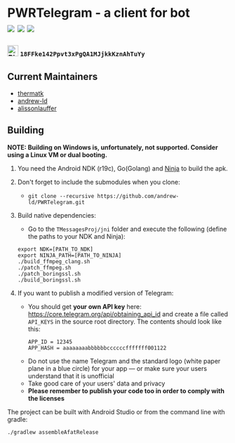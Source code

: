# PWRTelegram - a client for bot<br><a href="https://github.com/alissonlauffer/PWRTelegram/releases"><img src="https://img.shields.io/github/release/alissonlauffer/pwrtelegram.svg"/></a> <img src="https://img.shields.io/github/downloads/alissonlauffer/pwrtelegram/total"></img> <img src="https://travis-ci.com/alissonlauffer/PWRTelegram.svg?branch=master-foss"></img>
### <img src="https://en.bitcoin.it/w/images/en/c/cb/BC_Logotype.png" alt="Bitcoin" height="25px" /> `18FFke142Ppvt3xPgQA1MJjkkKznAhTuYy`


## Current Maintainers

- [thermatk](https://github.com/thermatk)
- [andrew-ld](https://github.com/andrew-ld)
- [alissonlauffer](https://github.com/alissonlauffer)

## Building
**NOTE: Building on Windows is, unfortunately, not supported.
Consider using a Linux VM or dual booting.**

1. You need the Android NDK (r19c), Go(Golang) and [Ninja](https://ninja-build.org/) to build the apk.

2. Don't forget to include the submodules when you clone:
      - `git clone --recursive https://github.com/andrew-ld/PWRTelegram.git`

3. Build native dependencies:
      - Go to the `TMessagesProj/jni` folder and execute the following (define the paths to your NDK and Ninja):

      ```
      export NDK=[PATH_TO_NDK]
      export NINJA_PATH=[PATH_TO_NINJA]
      ./build_ffmpeg_clang.sh
      ./patch_ffmpeg.sh
      ./patch_boringssl.sh
      ./build_boringssl.sh
      ```

4. If you want to publish a modified version of Telegram:
      - You should get **your own API key** here: https://core.telegram.org/api/obtaining_api_id and create a file called `API_KEYS` in the source root directory.
        The contents should look like this:
        ```
        APP_ID = 12345
        APP_HASH = aaaaaaaabbbbbbccccccfffffff001122
        ```
      - Do not use the name Telegram and the standard logo (white paper plane in a blue circle) for your app — or make sure your users understand that it is unofficial
      - Take good care of your users' data and privacy
      - **Please remember to publish your code too in order to comply with the licenses**

The project can be built with Android Studio or from the command line with gradle:

`./gradlew assembleAfatRelease`

